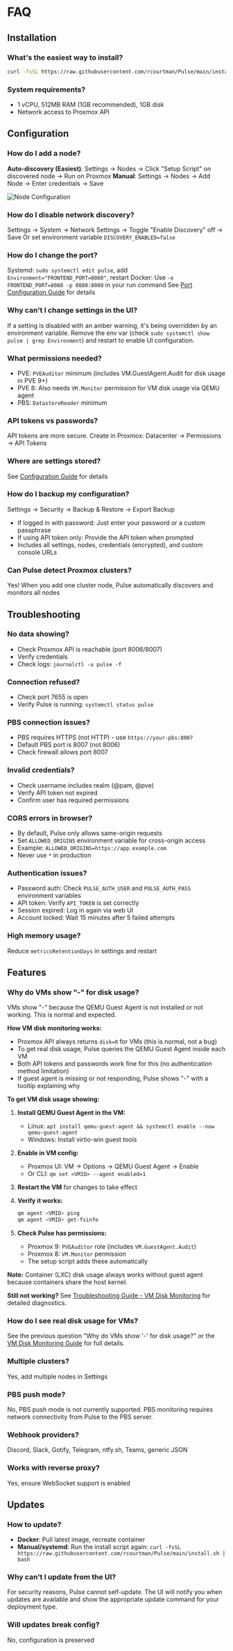 # FAQ

## Installation

### What's the easiest way to install?
```bash
curl -fsSL https://raw.githubusercontent.com/rcourtman/Pulse/main/install.sh | bash
```

### System requirements?
- 1 vCPU, 512MB RAM (1GB recommended), 1GB disk
- Network access to Proxmox API

## Configuration

### How do I add a node?
**Auto-discovery (Easiest)**: Settings → Nodes → Click "Setup Script" on discovered node → Run on Proxmox
**Manual**: Settings → Nodes → Add Node → Enter credentials → Save

![Node Configuration](images/06-settings.png)

### How do I disable network discovery?
Settings → System → Network Settings → Toggle "Enable Discovery" off → Save
Or set environment variable `DISCOVERY_ENABLED=false`

### How do I change the port?
Systemd: `sudo systemctl edit pulse`, add `Environment="FRONTEND_PORT=8080"`, restart
Docker: Use `-e FRONTEND_PORT=8080 -p 8080:8080` in your run command
See [Port Configuration Guide](PORT_CONFIGURATION.md) for details

### Why can't I change settings in the UI?
If a setting is disabled with an amber warning, it's being overridden by an environment variable. 
Remove the env var (check `sudo systemctl show pulse | grep Environment`) and restart to enable UI configuration.

### What permissions needed?
- PVE: `PVEAuditor` minimum (includes VM.GuestAgent.Audit for disk usage in PVE 9+)
- PVE 8: Also needs `VM.Monitor` permission for VM disk usage via QEMU agent
- PBS: `DatastoreReader` minimum

### API tokens vs passwords?
API tokens are more secure. Create in Proxmox: Datacenter → Permissions → API Tokens

### Where are settings stored?
See [Configuration Guide](CONFIGURATION.md) for details

### How do I backup my configuration?
Settings → Security → Backup & Restore → Export Backup
- If logged in with password: Just enter your password or a custom passphrase
- If using API token only: Provide the API token when prompted
- Includes all settings, nodes, credentials (encrypted), and custom console URLs

### Can Pulse detect Proxmox clusters?
Yes! When you add one cluster node, Pulse automatically discovers and monitors all nodes

## Troubleshooting

### No data showing?
- Check Proxmox API is reachable (port 8006/8007)
- Verify credentials
- Check logs: `journalctl -u pulse -f`

### Connection refused?
- Check port 7655 is open
- Verify Pulse is running: `systemctl status pulse`

### PBS connection issues?
- PBS requires HTTPS (not HTTP) - use `https://your-pbs:8007`
- Default PBS port is 8007 (not 8006)
- Check firewall allows port 8007

### Invalid credentials?
- Check username includes realm (@pam, @pve)
- Verify API token not expired
- Confirm user has required permissions

### CORS errors in browser?
- By default, Pulse only allows same-origin requests
- Set `ALLOWED_ORIGINS` environment variable for cross-origin access
- Example: `ALLOWED_ORIGINS=https://app.example.com`
- Never use `*` in production

### Authentication issues?
- Password auth: Check `PULSE_AUTH_USER` and `PULSE_AUTH_PASS` environment variables
- API token: Verify `API_TOKEN` is set correctly
- Session expired: Log in again via web UI
- Account locked: Wait 15 minutes after 5 failed attempts

### High memory usage?
Reduce `metricsRetentionDays` in settings and restart

## Features

### Why do VMs show "-" for disk usage?

VMs show "-" because the QEMU Guest Agent is not installed or not working. This is normal and expected.

**How VM disk monitoring works:**
- Proxmox API always returns `disk=0` for VMs (this is normal, not a bug)
- To get real disk usage, Pulse queries the QEMU Guest Agent inside each VM
- Both API tokens and passwords work fine for this (no authentication method limitation)
- If guest agent is missing or not responding, Pulse shows "-" with a tooltip explaining why

**To get VM disk usage showing:**

1. **Install QEMU Guest Agent in the VM:**
   - Linux: `apt install qemu-guest-agent && systemctl enable --now qemu-guest-agent`
   - Windows: Install virtio-win guest tools

2. **Enable in VM config:**
   - Proxmox UI: VM → Options → QEMU Guest Agent → Enable
   - Or CLI: `qm set <VMID> --agent enabled=1`

3. **Restart the VM** for changes to take effect

4. **Verify it works:**
   ```bash
   qm agent <VMID> ping
   qm agent <VMID> get-fsinfo
   ```

5. **Check Pulse has permissions:**
   - Proxmox 9: `PVEAuditor` role (includes `VM.GuestAgent.Audit`)
   - Proxmox 8: `VM.Monitor` permission
   - The setup script adds these automatically

**Note:** Container (LXC) disk usage always works without guest agent because containers share the host kernel.

**Still not working?** See [Troubleshooting Guide - VM Disk Monitoring](TROUBLESHOOTING.md#vm-disk-monitoring-issues) for detailed diagnostics.

### How do I see real disk usage for VMs?
See the previous question "Why do VMs show '-' for disk usage?" or the [VM Disk Monitoring Guide](VM_DISK_MONITORING.md) for full details.

### Multiple clusters?
Yes, add multiple nodes in Settings

### PBS push mode?
No, PBS push mode is not currently supported. PBS monitoring requires network connectivity from Pulse to the PBS server.

### Webhook providers?
Discord, Slack, Gotify, Telegram, ntfy.sh, Teams, generic JSON

### Works with reverse proxy?
Yes, ensure WebSocket support is enabled

## Updates

### How to update?
- **Docker**: Pull latest image, recreate container  
- **Manual/systemd**: Run the install script again: `curl -fsSL https://raw.githubusercontent.com/rcourtman/Pulse/main/install.sh | bash`

### Why can't I update from the UI?
For security reasons, Pulse cannot self-update. The UI will notify you when updates are available and show the appropriate update command for your deployment type.

### Will updates break config?
No, configuration is preserved